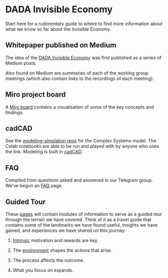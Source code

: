# DADA Invisible Economy

Start here for a rudimentary guide to where to find more information about what we know so far about the Invisible Economy.

## Whitepaper published on Medium

The idea of the [DADA Invisible Economy](https://powerdada.medium.com/the-invisible-economy-db46897d4f07) was first published as a series of Medium posts.

Also found on Medium are summaries of each of the working group meetings (which also contain links to the recordings of each meeting).

## Miro project board

A [Miro board](https://miro.com/app/board/o9J_kiimivw=/) contains a visualisation of some of the key concepts and findings.

## cadCAD 
See the [modeling-simulation repo](https://github.com/InvisibleEconomy/modeling-simulation) for the Complex Systems model. The Colab notebooks are able to be run and played with by anyone who uses the link. Modeling is built in [cadCAD](https://cadcad.org/).

## FAQ

Compiled from questions asked and answered in our Telegram group.  We've begun an [FAQ](https://invisibleeconomy.github.io/StartHere/FAQs) page.

## Guided Tour

These [pages](https://invisibleeconomy.github.io/StartHere) will contain modules of information to serve as a guided tour through the terrain we have covered.  Think of it as a travel guide that contains some of the landmarks we have found useful, insights we have gained, and experiences we have shared on this journey.

1. [Intrinsic](https://invisibleeconomy.github.io/StartHere/Intrinsic) motivation and rewards are key.

2. The [environment](https://invisibleeconomy.github.io/StartHere/Environment) shapes the actions that arise.

3. The process affects the outcome.

4. What you focus on expands.
